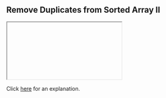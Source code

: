 ##  Remove Duplicates from Sorted Array II 

<iframe></iframe>

Click [here](Explanation.md) for an explanation.

